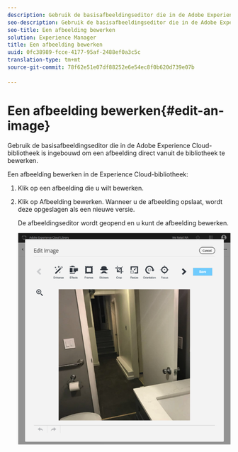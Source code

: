 ```yaml
---
description: Gebruik de basisafbeeldingseditor die in de Adobe Experience Cloud-bibliotheek is ingebouwd om een afbeelding direct vanuit de bibliotheek te bewerken.
seo-description: Gebruik de basisafbeeldingseditor die in de Adobe Experience Cloud-bibliotheek is ingebouwd om een afbeelding direct vanuit de bibliotheek te bewerken.
seo-title: Een afbeelding bewerken
solution: Experience Manager
title: Een afbeelding bewerken
uuid: 0fc38989-fcce-4177-95af-2488ef0a3c5c
translation-type: tm+mt
source-git-commit: 78f62e51e07df88252e6e54ec8f0b620d739e07b

---
```



# Een afbeelding bewerken{#edit-an-image}

Gebruik de basisafbeeldingseditor die in de Adobe Experience Cloud-bibliotheek is ingebouwd om een afbeelding direct vanuit de bibliotheek te bewerken.

Een afbeelding bewerken in de Experience Cloud-bibliotheek:

1. Klik op een afbeelding die u wilt bewerken.
1. Klik op Afbeelding bewerken. Wanneer u de afbeelding opslaat, wordt deze opgeslagen als een nieuwe versie.

   De afbeeldingseditor wordt geopend en u kunt de afbeelding bewerken.

   ![](assets/library_image_editor.png)

